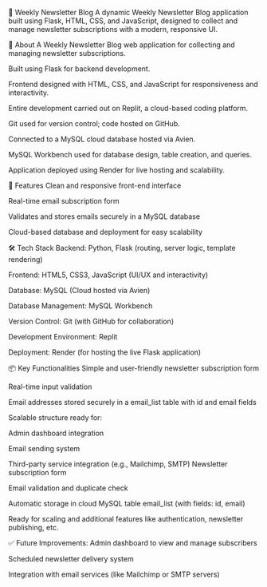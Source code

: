 📰 Weekly Newsletter Blog
A dynamic Weekly Newsletter Blog application built using Flask, HTML, CSS, and JavaScript, designed to collect and manage newsletter subscriptions with a modern, responsive UI.

📖 About
A Weekly Newsletter Blog web application for collecting and managing newsletter subscriptions.

Built using Flask for backend development.

Frontend designed with HTML, CSS, and JavaScript for responsiveness and interactivity.

Entire development carried out on Replit, a cloud-based coding platform.

Git used for version control; code hosted on GitHub.

Connected to a MySQL cloud database hosted via Avien.

MySQL Workbench used for database design, table creation, and queries.

Application deployed using Render for live hosting and scalability.

🚀 Features
Clean and responsive front-end interface

Real-time email subscription form

Validates and stores emails securely in a MySQL database

Cloud-based database and deployment for easy scalability

🛠 Tech Stack
Backend: Python, Flask (routing, server logic, template rendering)

Frontend: HTML5, CSS3, JavaScript (UI/UX and interactivity)

Database: MySQL (Cloud hosted via Avien)

Database Management: MySQL Workbench

Version Control: Git (with GitHub for collaboration)

Development Environment: Replit

Deployment: Render (for hosting the live Flask application)

📦 Key Functionalities
Simple and user-friendly newsletter subscription form

Real-time input validation

Email addresses stored securely in a email_list table with id and email fields

Scalable structure ready for:

Admin dashboard integration

Email sending system

Third-party service integration (e.g., Mailchimp, SMTP)
Newsletter subscription form

Email validation and duplicate check

Automatic storage in cloud MySQL table email_list (with fields: id, email)

Ready for scaling and additional features like authentication, newsletter publishing, etc.

✅ Future Improvements:
Admin dashboard to view and manage subscribers

Scheduled newsletter delivery system

Integration with email services (like Mailchimp or SMTP servers)
